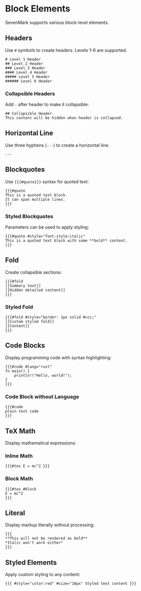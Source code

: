 # Block Elements

<div v-pre>

SevenMark supports various block-level elements.

## Headers

Use `#` symbols to create headers. Levels 1-6 are supported.

```sevenmark
# Level 1 Header
## Level 2 Header
### Level 3 Header
#### Level 4 Header
##### Level 5 Header
###### Level 6 Header
```

### Collapsible Headers

Add `-` after header to make it collapsible:

```sevenmark
## Collapsible Header-
This content will be hidden when header is collapsed.
```

## Horizontal Line

Use three hyphens (`---`) to create a horizontal line:

```sevenmark
---
```

## Blockquotes

Use `{{{#quote}}}` syntax for quoted text:

```sevenmark
{{{#quote
This is a quoted text block.
It can span multiple lines.
}}}
```

### Styled Blockquotes

Parameters can be used to apply styling:

```sevenmark
{{{#quote #style="font-style:italic"
This is a quoted text block with some **bold** content.
}}}
```

## Fold

Create collapsible sections:

```sevenmark
{{{#fold
[[Summary text]]
[[Hidden detailed content]]
}}}
```

### Styled Fold

```sevenmark
{{{#fold #style="border: 1px solid #ccc;"
[[Custom styled fold]]
[[Content]]
}}}
```

## Code Blocks

Display programming code with syntax highlighting:

```sevenmark
{{{#code #lang="rust"
fn main() {
    println!("Hello, world!");
}
}}}
```

### Code Block without Language

```sevenmark
{{{#code
plain text code
}}}
```

## TeX Math

Display mathematical expressions:

### Inline Math

```sevenmark
{{{#tex E = mc^2 }}}
```

### Block Math

```sevenmark
{{{#tex #block
E = mc^2
}}}
```

## Literal

Display markup literally without processing:

```sevenmark
{{{
**This will not be rendered as bold**
*Italic won't work either*
}}}
```

## Styled Elements

Apply custom styling to any content:

```sevenmark
{{{ #style="color:red" #size="16px" Styled text content }}}
```

</div>